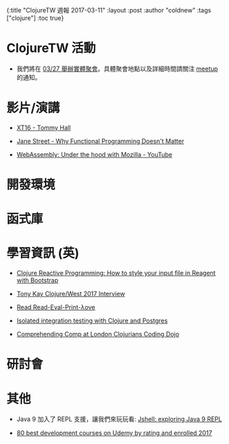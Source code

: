 {:title "ClojureTW 週報 2017-03-11"
:layout :post
:author "coldnew"
:tags  ["clojure"]
:toc true}

# ClojureTW 活動

* 我們將在 [03/27 舉辦實體聚會](https://www.meetup.com/Clojure-tw/events/237850316/)。具體聚會地點以及詳細時間請關注 [meetup](https://www.meetup.com/Clojure-tw/events/237850316/) 的通知。

# 影片/演講

* [XT16 - Tommy Hall](https://juxt.pro/blog/posts/XT16-tommy-hall.html)

* [Jane Street - Why Functional Programming Doesn't Matter](https://www.youtube.com/watch?v=kZ1P8cHN3pY&feature=youtu.be)

* [WebAssembly: Under the hood with Mozilla - YouTube](https://www.youtube.com/watch?v=o52_5qAJhNg)

# 開發環境

# 函式庫

# 學習資訊 (英)

* [Clojure Reactive Programming: How to style your input file in Reagent with Bootstrap](http://reactiveclojure.blogspot.tw/2017/03/how-to-style-your-input-file-in-reagent.html)

* [Tony Kay Clojure/West 2017 Interview](https://purelyfunctional.tv/speaker-interview/tony-kay-clojurewest-2017-interview/)

* [Read Read-Eval-Print-λove](https://leanpub.com/readevalprintlove004/read)

* [Isolated integration testing with Clojure and Postgres](http://dev.solita.fi/2017/03/09/isolated-integration-testing-with-clojure-and-postgres.html)

* [Comprehending Comp at London Clojurians Coding Dojo](http://jr0cket.co.uk/2017/02/comprehending-comp-at-uSwitch-coding-dojo.html)

# 研討會


# 其他

* Java 9 加入了 REPL 支援，讓我們來玩玩看: [Jshell: exploring Java 9 REPL](https://aboullaite.me/jshell-java9/)

* [80 best development courses on Udemy by rating and enrolled 2017](https://bestleap.com/best-development-courses-on-udemy-by-rating-and-enrolled-2017/)